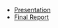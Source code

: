 - [Presentation](https://github.com/LittleDijkstraZ/Analogical_Retrieval/blob/master/Presentation.pdf)
- [Final Report](https://github.com/LittleDijkstraZ/Analogical_Retrieval/blob/master/Final%20Report.pdf)
